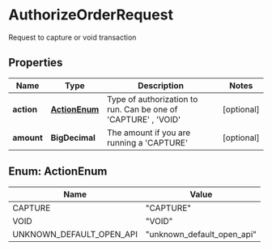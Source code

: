 

# AuthorizeOrderRequest

Request to capture or void transaction

## Properties

| Name | Type | Description | Notes |
|------------ | ------------- | ------------- | -------------|
|**action** | [**ActionEnum**](#ActionEnum) | Type of authorization to run. Can be one of &#39;CAPTURE&#39; , &#39;VOID&#39; |  [optional] |
|**amount** | **BigDecimal** | The amount if you are running a &#39;CAPTURE&#39; |  [optional] |



## Enum: ActionEnum

| Name | Value |
|---- | -----|
| CAPTURE | &quot;CAPTURE&quot; |
| VOID | &quot;VOID&quot; |
| UNKNOWN_DEFAULT_OPEN_API | &quot;unknown_default_open_api&quot; |



